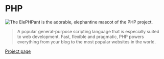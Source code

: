 # PHP

![The ElePHPant is the adorable, elephantine mascot of the PHP project.](https://seeklogo.com/images/E/elephpant-mascot-php-logo-4C78D1AC4E-seeklogo.com.png?v=638245916460000000)


> A popular general-purpose scripting language that is especially suited to web
> development. Fast, flexible and pragmatic, PHP powers everything from your blog
> to the most popular websites in the world.

[Project page](https://www.thefriendlyredfox.com/crochet-elephant-pattern/)
